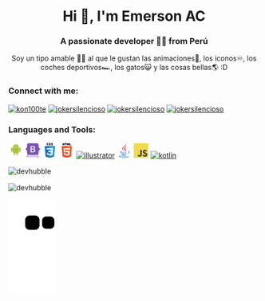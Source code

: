 <h1 align="center">Hi 👋, I'm Emerson AC</h1>
<h3 align="center">A passionate developer 👨‍💻 from Perú</h3>
<p align="center">Soy un tipo amable 👦🏻 al que le gustan las animaciones🤪, los iconos♾️, los coches deportivos🏎️, los gatos😺 y las cosas bellas🌎 :D
</p>

<h3 align="left">Connect with me:</h3>
<p align="left">
<a href="https://fb.com/kon100te" target="blank"><img align="center" src="https://raw.githubusercontent.com/rahuldkjain/github-profile-readme-generator/master/src/images/icons/Social/facebook.svg" alt="kon100te" height="30" width="40" /></a>
<a href="https://instagram.com/jokersilencioso" target="blank"><img align="center" src="https://raw.githubusercontent.com/rahuldkjain/github-profile-readme-generator/master/src/images/icons/Social/instagram.svg" alt="jokersilencioso" height="30" width="40" /></a>
<a href="https://wa.link/ibtyy6" target="blank"><img align="center" src="https://raw.githubusercontent.com/rahuldkjain/github-profile-readme-generator/master/src/images/icons/Social/whatsapp.svg" alt="jokersilencioso" height="30" width="40" /></a>
<a href="https://instagram.com/jokersilencioso" target="blank"><img align="center" src="https://raw.githubusercontent.com/rahuldkjain/github-profile-readme-generator/master/src/images/icons/Social/codepen.svg" alt="jokersilencioso" height="30" width="40" /></a>
</p>

<h3 align="left">Languages and Tools:</h3>
<p align="left"> 
<a href="https://developer.android.com" target="_blank"><img src="https://raw.githubusercontent.com/devicons/devicon/master/icons/android/android-original-wordmark.svg" alt="android" width="30" height="30"/></a> 
<a href="https://getbootstrap.com" target="_blank"><img src="https://raw.githubusercontent.com/devicons/devicon/master/icons/bootstrap/bootstrap-plain-wordmark.svg" alt="bootstrap" width="30" height="30"/></a> 
<a href="https://www.w3schools.com/css/" target="_blank"><img src="https://raw.githubusercontent.com/devicons/devicon/master/icons/css3/css3-original-wordmark.svg" alt="css3" width="30" height="30"/></a> 
<a href="https://www.w3.org/html/" target="_blank"><img src="https://raw.githubusercontent.com/devicons/devicon/master/icons/html5/html5-original-wordmark.svg" alt="html5" width="30" height="30"/></a> 
<a href="https://www.adobe.com/in/products/illustrator.html" target="_blank"><img src="https://www.vectorlogo.zone/logos/adobe_illustrator/adobe_illustrator-icon.svg" alt="illustrator" width="30" height="30"/></a>
<a href="https://www.java.com" target="_blank"><img src="https://raw.githubusercontent.com/devicons/devicon/master/icons/java/java-original.svg" alt="java" width="30" height="30"/></a> 
<a href="https://developer.mozilla.org/en-US/docs/Web/JavaScript" target="_blank"><img src="https://raw.githubusercontent.com/devicons/devicon/master/icons/javascript/javascript-original.svg" alt="javascript" width="30" height="30"/></a> 
<a href="https://kotlinlang.org" target="_blank"><img src="https://www.vectorlogo.zone/logos/kotlinlang/kotlinlang-icon.svg" alt="kotlin" width="30" height="30"/></a> 
</p>

<p><img align="center" src="https://github-readme-stats.vercel.app/api/top-langs?username=devhubble&show_icons=true&locale=es&layout=compact" alt="devhubble" /></p>

<p><img align="center" src="https://github-readme-stats.vercel.app/api?username=devhubble&show_icons=true&locale=es" alt="devhubble" /></p>

![Snake animation](https://github.com/devhubble/devhubble/blob/output/github-contribution-grid-snake.svg)
